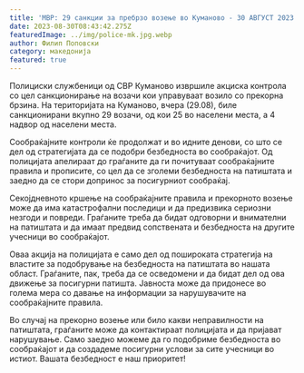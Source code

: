 ```yaml
---
title: 'МВР: 29 санкции за пребрзо возење во Куманово - 30 АВГУСТ 2023'
date: 2023-08-30T08:43:42.275Z
featuredImage: ../img/police-mk.jpg.webp
author: Филип Поповски
category: македонија
featured: true
---
```

Полициски службеници од СВР Куманово извршиле акциска контрола со цел санкционирање на возачи кои управуваат возило со прекорна брзина. На територијата на Куманово, вчера (29.08), биле санкционирани вкупно 29 возачи, од кои 25 во населени места, а 4 надвор од населени места. 

Сообраќајните контроли ќе продолжат и во идните денови, со што се дел од стратегијата да се подобри безбедноста во сообраќајот. Од полицијата апелираат до граѓаните да ги почитуваат сообраќајните правила и прописите, со цел да се зголеми безбедноста на патиштата и заедно да се стори допринос за посигурниот сообраќај.

Секојдневното кршење на сообраќајните правила и прекорното возење може да има катастрофални последици и да предизвика сериозни незгоди и повреди. Граѓаните треба да бидат одговорни и внимателни на патиштата и да имаат предвид сопствената и безбедноста на другите учесници во сообраќајот.

Оваа акција на полицијата е само дел од пошироката стратегија на властите за подобрување на безбедноста на патиштата во нашата област. Граѓаните, пак, треба да се осведомени и да бидат дел од ова движење за посигурни патишта. Јавноста може да придонесе во голема мера со давање на информации за нарушувачите на сообраќајните правила.

Во случај на прекорно возење или било какви неправилности на патиштата, граѓаните може да контактираат полицијата и да пријават нарушување. Само заедно можеме да го подобриме безбедноста во сообраќајот и да создадеме посигурни услови за сите учесници во истиот. Вашата безбедност е наш приоритет!
